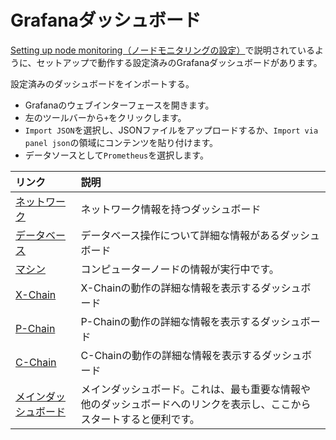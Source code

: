 # Grafanaダッシュボード

[Setting up node monitoring（ノードモニタリングの設定）](../build/tutorials/nodes-and-staking/setting-up-node-monitoring.md)で説明されているように、セットアップで動作する設定済みのGrafanaダッシュボードがあります。

設定済みのダッシュボードをインポートする。

* Grafanaのウェブインターフェースを開きます。
* 左のツールバーから`+`をクリックします。
* `Import JSON`を選択し、JSONファイルをアップロードするか、`Import via panel json`の領域にコンテンツを貼り付けます。
* データソースとして`Prometheus`を選択します。

| リンク | 説明 |
| :--- | :--- |
| [ネットワーク](network.json) | ネットワーク情報を持つダッシュボード |
| [データベース](database.json) | データベース操作について詳細な情報があるダッシュボード |
| [マシン](machine.json) | コンピューターノードの情報が実行中です。 |
| [X-Chain](x_chain.json) | X-Chainの動作の詳細な情報を表示するダッシュボード |
| [P-Chain](p_chain.json) | P-Chainの動作の詳細な情報を表示するダッシュボード |
| [C-Chain](c_chain.json) |  C-Chainの動作の詳細な情報を表示するダッシュボード |
| [メインダッシュボード](main.json) | メインダッシュボード。これは、最も重要な情報や他のダッシュボードへのリンクを表示し、ここからスタートすると便利です。 |

